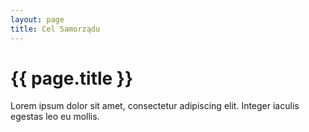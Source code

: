 ```yaml
---
layout: page
title: Cel Samorządu
---
```


<h1> {{ page.title }} </h1>

Lorem ipsum dolor sit amet, consectetur adipiscing elit. Integer iaculis egestas leo eu mollis.